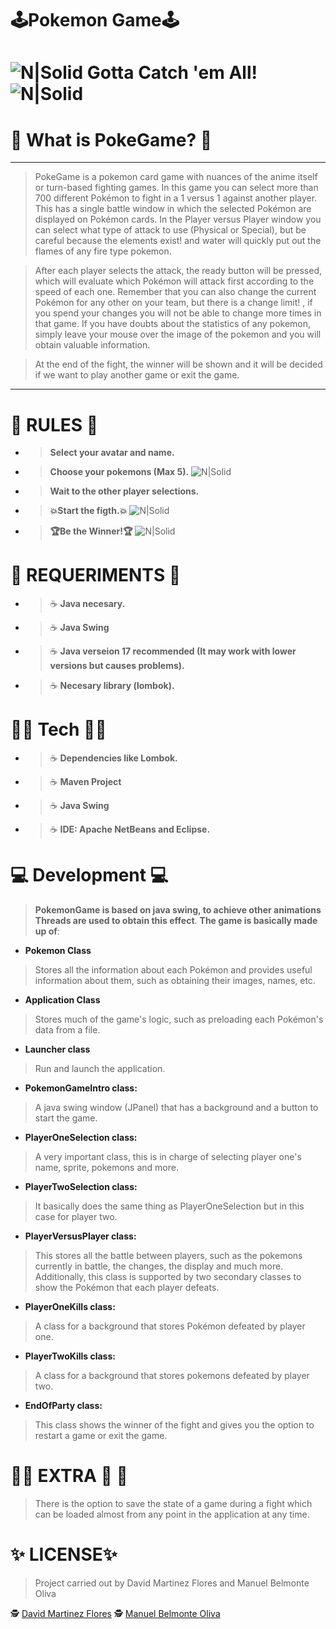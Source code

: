 # 🕹**️Pokemon Game**🕹️

# ![N|Solid](https://i.imgur.com/QhKlmsK.png) **Gotta Catch 'em All!** ![N|Solid](https://i.imgur.com/QhKlmsK.png)


# 💖  **What is PokeGame?** 💖
-------------------------
>PokeGame is a pokemon card game with nuances of the anime itself or turn-based fighting games.
In this game you can select more than 700 different Pokémon to fight in a 1 versus 1 against another player. 
This has a single battle window in which the selected Pokémon are displayed on Pokémon cards. In the Player versus Player window you can select what type of attack to use (Physical or Special), but be careful because the elements exist! and water will quickly put out the flames of any fire type pokemon.

>After each player selects the attack, the ready button will be pressed, which will evaluate which Pokémon will attack first according to the speed of each one.
Remember that you can also change the current Pokémon for any other on your team, but there is a change limit! , if you spend your changes you will not be able to change more times in that game.
If you have doubts about the statistics of any pokemon, simply leave your mouse over the image of the pokemon and you will obtain valuable information.

>At the end of the fight, the winner will be shown and it will be decided if we want to play another game or exit the game.
--------------------------------------
# 🚓  **RULES** 🚓
- >**Select your avatar and name.**
- >**Choose your pokemons (Max 5).**
![N|Solid](https://i.gyazo.com/6c57889916d815caac360a275ca50a9e.png)
- >**Wait to the other player selections.**
- >**💥Start the figth.💥**
![N|Solid](https://i.gyazo.com/d22c258b2536cb207a05119d4b4a2292.png)
- >**🏆Be the Winner!🏆**
![N|Solid](https://i.gyazo.com/d5d373a71d3601d2774a9760b2642faa.png)

# 💾 **REQUERIMENTS** 💾
- >☕ **Java necesary.**
- >☕ **Java Swing**
- >☕ **Java verseion 17 recommended (It may work with lower versions but causes problems).**
- >☕ **Necesary library (lombok).**

#  👨‍💻 **Tech** 👨‍💻
- > ☕ **Dependencies like Lombok.**
- > ☕ **Maven Project**
- > ☕ **Java Swing**
- > ☕ **IDE: Apache NetBeans and Eclipse.**

# 💻 **Development** 💻
>**PokemonGame is based on java swing, to achieve other animations Threads are used to obtain this effect**.
>**The game is basically made up of**:
- **Pokemon Class**
 >Stores all the information about each Pokémon and provides useful information about them, such as obtaining their images, names, etc.
- **Application Class**
>Stores much of the game's logic, such as preloading each Pokémon's data from a file.
- **Launcher class**
>Run and launch the application.
- **PokemonGameIntro class:**
>A java swing window (JPanel) that has a background and a button to start the game.
- **PlayerOneSelection class:**
>A very important class, this is in charge of selecting player one's name, sprite, pokemons and more.
- **PlayerTwoSelection class:**
>It basically does the same thing as PlayerOneSelection but in this case for player two.
- **PlayerVersusPlayer class:**
>This stores all the battle between players, such as the pokemons currently in battle, the changes, the display and much more. Additionally, this class is supported by two secondary classes to show the Pokémon that each player defeats.
- **PlayerOneKills class:**
>A class for a background that stores Pokémon defeated by player one.
- **PlayerTwoKills class:**
>A class for a background that stores pokemons defeated by player two.
- **EndOfParty class:**
>This class shows the winner of the fight and gives you the option to restart a game or exit the game.

# 🎁🎃 **EXTRA** 🎃 🎁
>There is the option to save the state of a game during a fight which can be loaded almost from any point in the application at any time.

# ✨ **LICENSE**✨    
>Project carried out by David Martinez Flores and Manuel Belmonte Oliva

🕵 [️David Martinez Flores](https://github.com/DavidMartinezFlores)
🕵️ [Manuel Belmonte Oliva](https://github.com/zanux02)
